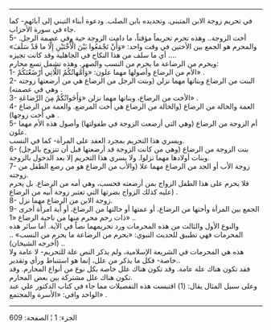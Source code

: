 ------------------------------------------------------------------------

في تحريم زوجة الابن المتبنى. وتحديده بابن الصلب. ودعوة أبناء التبني إلى
آبائهم- كما جاء في سورة الأحزاب.  
5- أخت الزوجة.. وهذه تحرم تحريماً مؤقتاً، ما دامت الزوجة حية وفي عصمة
الرجل. والمحرم هو الجمع بين الأختين في وقت واحد: «وَأَنْ تَجْمَعُوا بَيْنَ الْأُخْتَيْنِ
إِلَّا ما قَدْ سَلَفَ» .. أي ما سلف من هذا النكاح في الجاهلية وقد كانت تجيزه..  
ويحرم من الرضاعة ما يحرم من النسب والصهر. وهذه تشمل تسع محارم:  
1- الأم من الرضاع وأصولها مهما علون: «وَأُمَّهاتُكُمُ اللَّاتِي أَرْضَعْنَكُمْ» .  
2- البنت من الرضاع وبناتها مهما نزلن (وبنت الرجل من الرضاع هي من أرضعتها
زوجته وهي في عصمته) .  
3- الأخت من الرضاع، وبناتها مهما نزلن «وَأَخَواتُكُمْ مِنَ الرَّضاعَةِ» .  
4- العمة والخالة من الرضاع (والخالة من الرضاع هي أخت المرضع. والعمة من
الرضاع هي أخت زوجها) .  
5- أم الزوجة من الرضاع (وهي التي أرضعت الزوجة في طفولتها) وأصول هذه الأم
مهما علون.  
ويسري هذا التحريم بمجرد العقد على المرأة- كما في النسب.  
6- بنت الزوجة من الرضاع (وهي من كانت الزوجة قد أرضعتها قبل أن تتزوج
بالرجل) وبنات أولادها مهما نزلوا. ولا يسري هذا التحريم إلا بعد الدخول
بالزوجة.  
7- زوجة الأب أو الجد من الرضاع مهما علا (والأب من الرضاع هو من رضع الطفل
من زوجته.  
فلا يحرم على هذا الطفل الزواج بمن أرضعته فحسب، وهي أمه من الرضاع. بل
يحرم عليه كذلك الزواج بضرتها التي تعتبر زوجة أبيه من الرضاع) .  
8- زوجة الابن من الرضاع مهما نزل.  
9- الجمع بين المرأة وأختها من الرضاع، أو عمتها أو خالتها من الرضاع، أو
أية امرأة أخرى ذات رحم محرم منها من ناحية الرضاع «1» ..  
والنوع الأول والثالث من هذه المحرمات ورد تحريمهما نصاً في الآية. أما سائر
هذه المحرمات فهي تطبيق للحديث النبوي: «يحرم من الرضاعة ما يحرم من النسب»
.. (أخرجه الشيخان) ..  
هذه هي المحرمات في الشريعة الإسلامية، ولم يذكر النص علة للتحريم- لا عامة
ولا خاصة- فكل ما يذكر من علل، إنما هو استنباط ورأي وتقدير..  
فقد تكون هناك علة عامة. وقد تكون هناك علل خاصة بكل نوع من أنواع المحارم.
وقد تكون هناك علل مشتركة بين بعض المحارم.  
وعلى سبيل المثال يقال: (1) اقتبست هذه التفصيلات مما جاء في كتاب الدكتور
علي عبد الواحد وافي: «الأسرة والمجتمع» .

------------------------------------------------------------------------

الجزء: 1 ¦ الصفحة: 609
